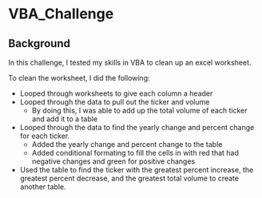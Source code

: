 # VBA_Challenge

## Background

In this challenge, I tested my skills in VBA to clean up an excel worksheet.

To clean the worksheet, I did the following:

* Looped through worksheets to give each column a header
* Looped through the data to pull out the ticker and volume
  * By doing this, I was able to add up the total volume of each ticker and add it to a table
* Looped through the data to find the yearly change and percent change for each ticker.
  * Added the yearly change and percent change to the table
  * Added conditional formating to fill the cells in with red that had negative changes and green for positive changes
* Used the table to find the ticker with the greatest percent increase, the greatest percent decrease, and the greatest total volume to create another table.
